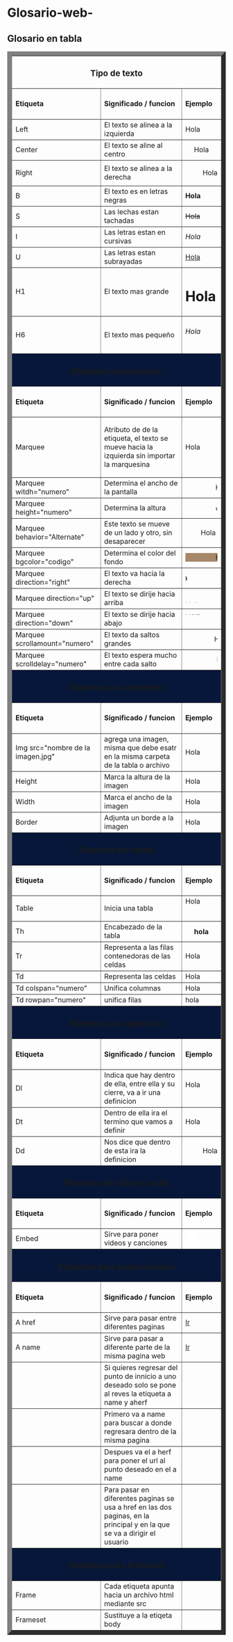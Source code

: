 # Glosario-web-
<!DOCTYPE html>
<html>
   <a name="arriba"></a>
<body>
      <h2> Glosario en tabla</h2>
      </h2>
   
   <table border="10">
      <tr>
         <td colspan="5">
            <h3>
               <center> Tipo de texto </center>
            </h3>
         </td>
      </tr>
      <tr>
         <body bgcolo="green">
            <td>
               <h4> Etiqueta </h4>
            </td>
            <td>
               <h4> Significado / funcion </h4>
            </td>
            <td>
               <h4> Ejemplo </h4>
            </td>
         </body>
      </tr>
      <tr>
         <td> Left </td>
         <td> El texto se alinea a la izquierda </td>
         <td>
            <left> Hola </left>
         </td>
      </tr>
      <tr>
         <td> Center </td>
         <td> El texto se aline al centro </td>
         <td>
            <center> Hola </center>
         </td>
      </tr>
      <tr>
         <td> Right </td>
         <td> El texto se alinea a la derecha </td>
         <td>
            <p align=right> Hola </right>
         </td>
      </tr>
      <tr>
         <td> B </td>
         <td> El texto es en letras negras </td>
         <td> <b> Hola </b></td>
      </tr>
      <tr>
         <td> S </td>
         <td> Las lechas estan tachadas </td>
         <td> <s> Hola </s></td>
      </tr>
      <tr>
         <td> I </td>
         <td> Las letras estan en cursivas </td>
         <td> <i> Hola </i></td>
      </tr>
      <tr>
         <td> U </td>
         <td> Las letras estan subrayadas </td>
         <td> <u> Hola </u></td>
      </tr>
      <tr>
         <td> H1 </td>
         <td> El texto mas grande </td>
         <td>
            <h1> Hola </h1>
         </td>
      </tr>
      <tr>
         <td> H6 </td>
         <td> El texto mas pequeño </td>
         <td>
            <h6> Hola </h6>
         </td>
      </tr>
      <tr>
         <td colspan="3" marquee bgcolor="#071739">
            <h3>
               <center> Etiquetas marquesinas
            </h3>
         </td>
      </tr>
      <tr>
         <td>
            <h4> Etiqueta </h4>
         </td>
         <td>
            <h4> Significado / funcion </h4>
         </td>
         <td>
            <h4> Ejemplo </h4>
         </td>
      </tr>
      <tr>
         <td> Marquee </td>
         <td>
            <p> Atributo de de la etiqueta, el texto se mueve hacia
               la izquierda sin importar la marquesina</p>
         </td>
         <td> Hola </td>
      </tr>
      <tr>
         <td> Marquee witdh="numero" </td>
         <td> Determina el ancho de la pantalla </td>
         <td>
            <marquee width=100%> Hola </marquee>
         </td>
      </tr>
      <tr>
         <td> Marquee height="numero"</td>
         <td> Determina la altura </td>
         <td>
            <marquee height="10"> Hola </marquee>
         </td>
      </tr>
      <tr>
         <td> Marquee behavior="Alternate" </td>
         <td> Este texto se mueve de un lado y otro, sin desaparecer</td>
         <td>
            <marquee behavior="alternate"> Hola </marque>
         </td>
      </tr>
      <tr>
         <td> Marquee bgcolor="codigo" </td>
         <td> Determina el color del fondo</td>
         <td>
            <marquee bgcolor="#a68868"> Hola </marquee>
         </td>
      </tr>
      <tr>
         <td> Marquee direction="right" </td>
         <td> El texto va hacia la derecha </td>
         <td>
            <marquee direction="right"> Hola </marquee>
         </td>
      </tr>
      <tr>
         <td> Marquee direction="up" </td>
         <td> El texto se dirije hacia arriba </td>
         <td>
            <marquee direction="up"> Hola</marquee>
         </td>
      </tr>
      <tr>
         <td> Marquee direction="down"</td>
         <td> El texto se dirije hacia abajo </td>
         <td>
            <marquee direction="down"> Hola </marquee>
         </td>
      </tr>
      <tr>
         <td> Marquee scrollamount="numero" </td>
         <td> El texto da saltos grandes </td>
         <td>
            <marquee scrollamount="10"> Hola </marquee>
         </td>
      </tr>
      <tr>
         <td> Marquee scrolldelay="numero" </td>
         <td> El texto espera mucho entre cada salto </td>
         <td>
            <marquee scrolldelay="200"> Hola </marquee>
         </td>
      </tr>
      <tr>
         <td colspan="5" marquee bgcolor="#071739">
            <center>
               <h3> Etiquetas para imagenes
            </center>
            </h3>
         </td>
      </tr>
      <tr>
         <td>
            <h4> Etiqueta </h4>
         </td>
         <td>
            <h4> Significado / funcion </h4>
         </td>
         <td>
            <h4> Ejemplo </h4>
         </td>
      </tr>
      <tr>
         <td> Img src="nombre de la imagen.jpg"</td>
         <td> agrega una imagen, misma que debe esatr en la misma
            carpeta de la tabla o archivo </td>
         <td> Hola </td>
      </tr>
      <tr>
         <td> Height </td>
         <td> Marca la altura de la imagen </td>
         <td>
            <height="100"> Hola </height>
         </td>
      </tr>
      <tr>
         <td> Width </td>
         <td> Marca el ancho de la imagen </td>
         <td>
            <width="100"> Hola </width>
         </td>
      </tr>
      <tr>
         <td> Border </td>
         <td> Adjunta un borde a la imagen </td>
         <td>
            <border="10"> Hola </border>
         </td>
      </tr>
      <tr>
         <td colspan="5" marquee bgcolor="#071739">
            <center>
               <h3> Etiquetas de tablas
            </center>
            </h3>
         </td>
      </tr>
      <tr>
         <td>
            <h4> Etiqueta </h4>
         </td>
         <td>
            <h4> Significado / funcion </h4>
         </td>
         <td>
            <h4> Ejemplo </h4>
         </td>
      </tr>
      <tr>
         <td> Table </td>
         <td> Inicia una tabla </td>
         <td>
            <table> Hola </table>
         </td>
      </tr>
      <tr>
         <td> Th </td>
         <td> Encabezado de la tabla </td>
         <th> hola </th>
      </tr>
      <tr>
         <td> Tr </td>
         <td> Representa a las filas contenedoras de las celdas </td>
         <td> Hola </td>
      </tr>
      <tr>
         <td> Td </td>
         <td> Representa las celdas </td>
         <td> Hola </td>
      </tr>
      <tr>
         <td> Td colspan="numero" </td>
         <td> Unifica columnas </td>
         <td colspan="2"> Hola </td>
      </tr>
      <tr>
         <td> Td rowpan="numero" </td>
         <td> unifica filas </td>
         <td rowspan="1"> hola </td>
      </tr>
      <tr>
         <td colspan="5" marquee bgcolor="#071739">
            <center>
               <h3> Etiquetas para glosarios </h3>
            </center>
         </td>
      </tr>
      <tr>
         <td>
            <h4> Etiqueta </h4>
         </td>
         <td>
            <h4> Significado / funcion </h4>
         </td>
         <td>
            <h4> Ejemplo </h4>
         </td>
      </tr>
      <tr>
         <td> Dl </td>
         <td> Indica que hay dentro de ella, entre ella y su cierre, va a ir una definicion </td>
         <td>
            <dl> Hola </dl>
         </td>
      </tr>
      <tr>
         <td> Dt </td>
         <td> Dentro de ella ira el termino que vamos a definir </td>
         <td>
            <dt> Hola </dt>
         </td>
      </tr>
      <tr>
         <td> Dd </td>
         <td> Nos dice que dentro de esta ira la definicion </td>
         <td>
            <dd> Hola </dd>
         </td>
      </tr>
      <tr>
         <td colspan="5" marquee bgcolor="#071739">
            <center>
               <h3> Etiquetas de video y audio </h3>
            </center>
         </td>
      </tr>
      <tr>
         <td>
            <h4> Etiqueta </h4>
         </td>
         <td>
            <h4> Significado / funcion </h4>
         </td>
         <td>
            <h4> Ejemplo </h4>
         </td>
      </tr>
      <tr>
         <td> Embed </td>
         <td> Sirve para poner videos y canciones </td>
         <td> <embed src="video de prueba 1.mp4" width="30" height="30"> </td>
      </tr>
      <tr>
         <td colspan="5" marquee bgcolor="#071739">
            <center>
               <h3> Etiquetas para supervinculos </h3>
            </center>
         </td>
      </tr>
      <tr>
         <td>
            <h4> Etiqueta </h4>
         </td>
         <td>
            <h4> Significado / funcion </h4>
         </td>
         <td>
            <h4> Ejemplo </h4>
         </td>
      </tr>
      <tr>
         <td> A href </td>
         <td> Sirve para pasar entre diferentes paginas </td>
         <td> <a href="Glosario.html">Ir</a></td>
      </tr>
      <tr>
         <td> A name </td>
         <td> Sirve para pasar a diferente parte de la misma pagina web </td>
         <td> <a name="Glosario en tabla"></a> <a href="#arriba"> Ir </a>
      </tr>
      <tr>
         <td> </td>
         <td> Si quieres regresar del punto de innicio a uno deseado solo se pone al reves la etiqueta a name y aherf
         </td>
         <td> </td>
      </tr>
      <tr>
         <td> </td>
         <td> Primero va a name para buscar a donde regresara dentro de la misma pagina </td>
         <td> </td>
      </tr>
      <tr>
         <td> </td>
         <td> Despues va el a herf para poner el url al punto deseado en el a name </td>
         <td> </td>
      </tr>
      <tr>
         <td> </td>
         <td> Para pasar en diferentes paginas se usa a href en las dos paginas, en la principal y en la que se va a
            dirigir el usuario </td>
         <td> </td>
      </tr>
      <tr>
         <td colspan="5" marquee bgcolor="#071739">
            <center>
               <h3> Etiquetas para Frameset </h3>
            </center>
         </td>
      </tr>
      <tr>
         <td> Frame </td>
         <td> Cada etiqueta apunta hacia un archivo html mediante src </td>
         <td> </td>
      </tr>
      <tr>
         <td> Frameset </td>
         <td> Sustituye a la etiqeta body </td>
         <td> </td>
      </tr>
      <link rel="stylesheet" href="Estilo glosario.css">
   </table>
</body>

</html>
